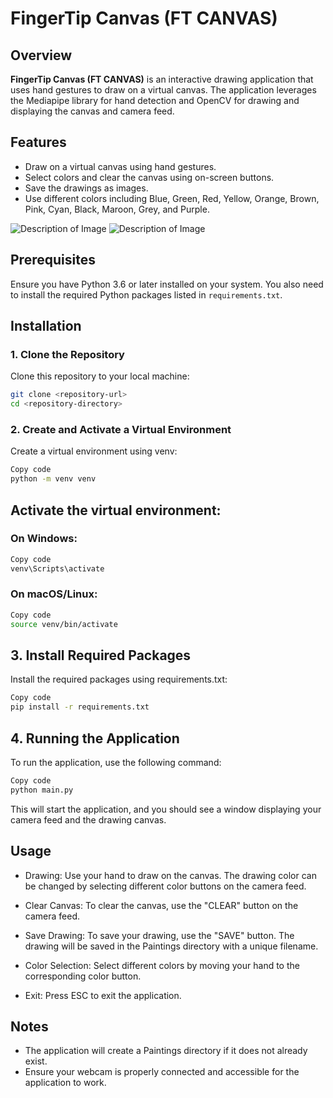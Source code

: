 # FingerTip Canvas (FT CANVAS)

## Overview

**FingerTip Canvas (FT CANVAS)** is an interactive drawing application that uses hand gestures to draw on a virtual canvas. The application leverages the Mediapipe library for hand detection and OpenCV for drawing and displaying the canvas and camera feed.

## Features

- Draw on a virtual canvas using hand gestures.
- Select colors and clear the canvas using on-screen buttons.
- Save the drawings as images.
- Use different colors including Blue, Green, Red, Yellow, Orange, Brown, Pink, Cyan, Black, Maroon, Grey, and Purple.

![Description of Image](https://github.com/kushalgupta1203/FingerTip-Canvas/blob/main/Pictures/1.png)
![Description of Image](https://github.com/kushalgupta1203/FingerTip-Canvas/blob/main/Pictures/2.png)

## Prerequisites

Ensure you have Python 3.6 or later installed on your system. You also need to install the required Python packages listed in `requirements.txt`.

## Installation

### 1. Clone the Repository

Clone this repository to your local machine:

```bash
git clone <repository-url>
cd <repository-directory>
```

### 2. Create and Activate a Virtual Environment
Create a virtual environment using venv:

```bash
Copy code
python -m venv venv
```

## Activate the virtual environment:

### On Windows:

```bash
Copy code
venv\Scripts\activate
```
### On macOS/Linux:

```bash
Copy code
source venv/bin/activate
```

## 3. Install Required Packages
Install the required packages using requirements.txt:

```bash
Copy code
pip install -r requirements.txt
```
## 4. Running the Application
To run the application, use the following command:

```bash
Copy code
python main.py
```
This will start the application, and you should see a window displaying your camera feed and the drawing canvas.

## Usage
- Drawing: Use your hand to draw on the canvas. The drawing color can be changed by selecting different color buttons on the camera feed.

- Clear Canvas: To clear the canvas, use the "CLEAR" button on the camera feed.

- Save Drawing: To save your drawing, use the "SAVE" button. The drawing will be saved in the Paintings directory with a unique filename.

- Color Selection: Select different colors by moving your hand to the corresponding color button.

- Exit: Press ESC to exit the application.

## Notes
- The application will create a Paintings directory if it does not already exist.
- Ensure your webcam is properly connected and accessible for the application to work.
